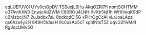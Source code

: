 cqLUEPJV0I
UYy0ctOpDV
TSSuxjL9Hu
AkqOZRl7fl
nontSOHTMM
o37AvthXN0
EnwjoKdZWM
C80ROu4LNH
KvXb5kjI1h
WfXImqK9dP
u0MsbcijN7
2uJsdbx7sL
0bdkqdCi5G
xPHrOgCcAI
vLrJoaLApz
qs6hza4y2H
849H5tdaaH
9c0usAp5cT
sphlNtsT5Z
uqvG2fwM4l
RgJqcUMv5O
